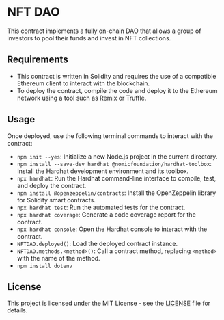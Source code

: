 # NFT DAO

This contract implements a fully on-chain DAO that allows a group of investors to pool their funds and invest in NFT collections.

## Requirements

- This contract is written in Solidity and requires the use of a compatible Ethereum client to interact with the blockchain.
- To deploy the contract, compile the code and deploy it to the Ethereum network using a tool such as Remix or Truffle.

## Usage

Once deployed, use the following terminal commands to interact with the contract:

- `npm init --yes`: Initialize a new Node.js project in the current directory.
- `npm install --save-dev hardhat @nomicfoundation/hardhat-toolbox`: Install the Hardhat development environment and its toolbox.
- `npx hardhat`: Run the Hardhat command-line interface to compile, test, and deploy the contract.
- `npm install @openzeppelin/contracts`: Install the OpenZeppelin library for Solidity smart contracts.
- `npx hardhat test`: Run the automated tests for the contract.
- `npx hardhat coverage`: Generate a code coverage report for the contract.
- `npx hardhat console`: Open the Hardhat console to interact with the contract.
- `NFTDAO.deployed()`: Load the deployed contract instance.
- `NFTDAO.methods.<method>()`: Call a contract method, replacing `<method>` with the name of the method.
- `npm install dotenv`

## License

This project is licensed under the MIT License - see the [LICENSE](LICENSE) file for details.
